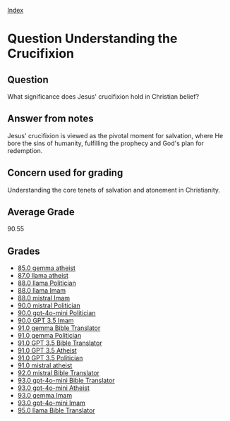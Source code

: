 
[Index](../../index.md)
# Question Understanding the Crucifixion
## Question
What significance does Jesus' crucifixion hold in Christian belief?

## Answer from notes
Jesus' crucifixion is viewed as the pivotal moment for salvation, where He bore the sins of humanity, fulfilling the prophecy and God's plan for redemption.

## Concern used for grading
Understanding the core tenets of salvation and atonement in Christianity.

## Average Grade
90.55

## Grades
 * [85.0 gemma atheist](../answers/gemma_atheist/Understanding_the_Crucifixion.md)
 * [87.0 llama atheist](../answers/llama_atheist/Understanding_the_Crucifixion.md)
 * [88.0 llama Politician](../answers/llama_Politician/Understanding_the_Crucifixion.md)
 * [88.0 llama Imam](../answers/llama_Imam/Understanding_the_Crucifixion.md)
 * [88.0 mistral Imam](../answers/mistral_Imam/Understanding_the_Crucifixion.md)
 * [90.0 mistral Politician](../answers/mistral_Politician/Understanding_the_Crucifixion.md)
 * [90.0 gpt-4o-mini Politician](../answers/gpt-4o-mini_Politician/Understanding_the_Crucifixion.md)
 * [90.0 GPT 3.5 Imam](../answers/GPT_3.5_Imam/Understanding_the_Crucifixion.md)
 * [91.0 gemma Bible Translator](../answers/gemma_Bible_Translator/Understanding_the_Crucifixion.md)
 * [91.0 gemma Politician](../answers/gemma_Politician/Understanding_the_Crucifixion.md)
 * [91.0 GPT 3.5 Bible Translator](../answers/GPT_3.5_Bible_Translator/Understanding_the_Crucifixion.md)
 * [91.0 GPT 3.5 Atheist](../answers/GPT_3.5_Atheist/Understanding_the_Crucifixion.md)
 * [91.0 GPT 3.5 Politician](../answers/GPT_3.5_Politician/Understanding_the_Crucifixion.md)
 * [91.0 mistral atheist](../answers/mistral_atheist/Understanding_the_Crucifixion.md)
 * [92.0 mistral Bible Translator](../answers/mistral_Bible_Translator/Understanding_the_Crucifixion.md)
 * [93.0 gpt-4o-mini Bible Translator](../answers/gpt-4o-mini_Bible_Translator/Understanding_the_Crucifixion.md)
 * [93.0 gpt-4o-mini Atheist](../answers/gpt-4o-mini_Atheist/Understanding_the_Crucifixion.md)
 * [93.0 gemma Imam](../answers/gemma_Imam/Understanding_the_Crucifixion.md)
 * [93.0 gpt-4o-mini Imam](../answers/gpt-4o-mini_Imam/Understanding_the_Crucifixion.md)
 * [95.0 llama Bible Translator](../answers/llama_Bible_Translator/Understanding_the_Crucifixion.md)
